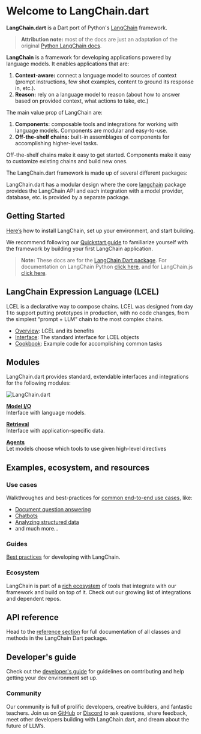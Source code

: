 # Welcome to LangChain.dart

**LangChain.dart** is a Dart port of Python's [LangChain](https://github.com/hwchase17/langchain) framework.

> **Attribution note:** most of the docs are just an adaptation of the original
> [Python LangChain docs](https://python.langchain.com/).

**LangChain** is a framework for developing applications powered by language models. It enables applications that are:

1. **Context-aware:** connect a language model to sources of context (prompt instructions, few shot examples, content to ground its response in, etc.).
2. **Reason:** rely on a language model to reason (about how to answer based on provided context, what actions to take, etc.)

The main value prop of LangChain are:

1. **Components:** composable tools and integrations for working with language models. Components are modular and easy-to-use.
2. **Off-the-shelf chains:** built-in assemblages of components for accomplishing higher-level tasks.

Off-the-shelf chains make it easy to get started. Components make it easy to customize existing chains and build new ones.

The LangChain.dart framework is made up of several different packages:

LangChain.dart has a modular design where the core [langchain](https://pub.dev/packages/langchain)
package provides the LangChain API and each integration with a model provider, database, etc. is
provided by a separate package.

## Getting Started

[Here’s](/get_started/installation) how to install LangChain, set up your environment, and start building.

We recommend following our [Quickstart guide](/get_started/getting_started.md) to familiarize yourself with the framework by building your first LangChain application.

> **Note:** These docs are for the [LangChain Dart package](https://github.com/davidmigloz/langchain_dart). 
> For documentation on LangChain Python [click here](https://python.langchain.com), and for LangChain.js [click here](https://js.langchain.com).

## LangChain Expression Language (LCEL)

LCEL is a declarative way to compose chains. LCEL was designed from day 1 to support putting prototypes in production, with no code changes, from the simplest “prompt + LLM” chain to the most complex chains.

- [Overview](/expression_language/expression_language): LCEL and its benefits
- [Interface](/expression_language/interface): The standard interface for LCEL objects
- [Cookbook](https://langchaindart.dev/#/expression_language/cookbook/prompt_llm_parser): Example code for accomplishing common tasks

## Modules

LangChain.dart provides standard, extendable interfaces and integrations for the following modules:

![LangChain.dart](https://raw.githubusercontent.com/davidmigloz/langchain_dart/main/docs/img/langchain.dart.png)

**[Model I/O](/modules/model_io/models/models.md)**  
Interface with language models.

**[Retrieval]()**  
Interface with application-specific data.

**[Agents](/modules/agents/agents.md)**  
Let models choose which tools to use given high-level directives

## Examples, ecosystem, and resources

### Use cases

Walkthroughes and best-practices for [common end-to-end use cases](https://python.langchain.com/docs/use_cases), like:

- [Document question answering](https://python.langchain.com/docs/use_cases/question_answering/)
- [Chatbots](https://python.langchain.com/docs/use_cases/chatbots/)
- [Analyzing structured data](https://python.langchain.com/docs/use_cases/qa_structured/sql/)
- and much more...

### Guides

[Best practices](https://python.langchain.com/docs/guides) for developing with LangChain.

### Ecosystem

LangChain is part of a [rich ecosystem](https://python.langchain.com/docs/ecosystem) of tools that integrate with our framework and build on top of it. Check out our growing list of integrations and dependent repos.

## API reference

Head to the [reference section](https://pub.dev/documentation/langchain/latest) for full documentation of all classes and methods in the LangChain Dart package.

## Developer's guide

Check out the [developer's guide](https://github.com/davidmigloz/langchain_dart/blob/main/CONTRIBUTING.md) for guidelines on contributing and help getting your dev environment set up.

### Community

Our community is full of prolific developers, creative builders, and fantastic teachers. Join us on [GitHub](https://github.com/davidmigloz/langchain_dart) or [Discord](https://discord.gg/6adMQxSpJS) to ask questions, share feedback, meet other developers building with LangChain.dart, and dream about the future of LLM’s.
